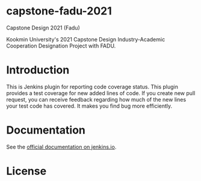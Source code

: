 # capstone-fadu-2021 
Capstone Design 2021 (Fadu) 

Kookmin University's 2021 Capstone Design Industry-Academic Cooperation Designation Project with FADU. 

# Introduction 

This is Jenkins plugin for reporting code coverage status. This plugin provides a test coverage for new added lines of code. If you create new pull request, you can receive feedback regarding how much of the new lines your test code has covered. It makes you find bug more efficiently.

# Documentation

See the [official documentation on jenkins.io](https://jenkins.io/doc/book/pipeline/).

# License

